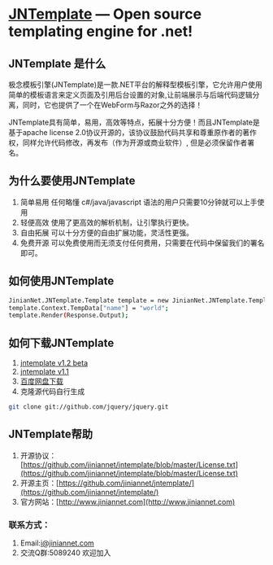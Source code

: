 ﻿[JNTemplate](http://www.jiniannet.com/) — Open source templating engine for .net!
==================================================

JNTemplate 是什么
--------------------------------------

极念模板引擎(JNTemplate)是一款.NET平台的解释型模板引擎，它允许用户使用简单的模板语言来定义页面及引用后台设置的对象,让前端展示与后端代码逻辑分离，同时，它也提供了一个在WebForm与Razor之外的选择！

JNTemplate具有简单，易用，高效等特点，拓展十分方便！而且JNTemplate是基于apache license 2.0协议开源的，该协议鼓励代码共享和尊重原作者的著作权，同样允许代码修改，再发布（作为开源或商业软件）, 但是必须保留作者署名。


为什么要使用JNTemplate
--------------------------------------
1. 简单易用 任何略懂 c#/java/javascript 语法的用户只需要10分钟就可以上手使用
2. 轻便高效 使用了更高效的解析机制，让引擎执行更快。
3. 自由拓展 可以十分方便的自由扩展功能，灵活性更强。
4. 免费开源 可以免费使用而无须支付任何费用，只需要在代码中保留我们的署名即可。


如何使用JNTemplate
--------------------------------------
```bash
JinianNet.JNTemplate.Template template = new JinianNet.JNTemplate.Template("hello,$name!");
template.Context.TempData["name"] = "world";
template.Render(Response.Output);
```


如何下载JNTemplate
--------------------------------------
1. [jntemplate v1.2 beta](http://down.jiniannet.com/jntemplate-v1.2-beta(1.2.0.5).zip)
2. [jntemplate v1.1](http://down.jiniannet.com/jntemplate-v1.1(1.1.34).zip)
3. [百度网盘下载](http://pan.baidu.com/s/1jGigCpo#dir/path=%2FJNTemplate%2FDLL)
4. 克隆源代码自行生成

```bash
git clone git://github.com/jquery/jquery.git
```

JNTemplate帮助
--------------------------------------
1. 开源协议：[https://github.com/jiniannet/jntemplate/blob/master/License.txt](https://github.com/jiniannet/jntemplate/blob/master/License.txt)
2. 开源主页：[https://github.com/jiniannet/jntemplate/](https://github.com/jiniannet/jntemplate/)
3. 官方网站：[http://www.jiniannet.com](http://www.jiniannet.com)

### 联系方式：
1. Email:i@jiniannet.com
2. 交流Q群:5089240 欢迎加入